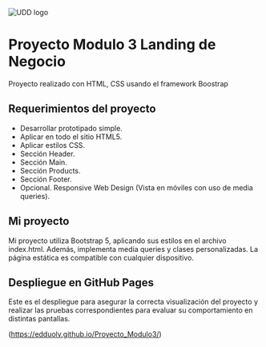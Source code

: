 ![UDD logo](https://github.com/EdduOlv/Proyecto-_Modulo1/assets/156525513/2c9572c9-af59-4edd-a716-f23cc96296b4)


# Proyecto Modulo 3 Landing de Negocio

Proyecto realizado con HTML, CSS usando el framework Boostrap

## Requerimientos del proyecto


 - Desarrollar prototipado simple.
 - Aplicar en todo el sitio HTML5.
 - Aplicar estilos CSS.
 - Sección Header.
 - Sección Main.
 - Sección Products.
 - Sección Footer.
 - Opcional. Responsive Web Design (Vista en móviles con uso de media queries).


## Mi proyecto

Mi proyecto utiliza Bootstrap 5, aplicando sus estilos en el archivo index.html. Además, implementa media queries y clases personalizadas. La página estática es compatible con cualquier dispositivo.

## Despliegue en GitHub Pages

Este es el despliegue para asegurar la correcta visualización del proyecto y realizar las pruebas correspondientes para evaluar su comportamiento en distintas pantallas.

(https://edduolv.github.io/Proyecto_Modulo3/)

